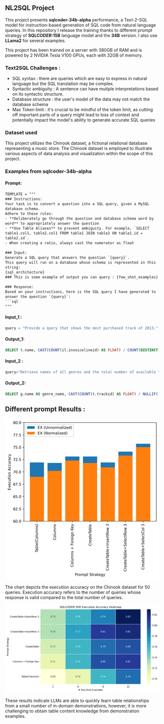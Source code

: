## NL2SQL Project

This project presents **sqlcoder-34b-alpha** performance, a Text-2-SQL model for instruction-based generation of SQL code from natural language queries. In this repository I release the training thanks to different prompt strategy of **SQLCODER:15B** language model and the **34B** version. I also use **LLama2** for several examples.

This project has been trained on a server with 380GB of RAM and is powered by 2 NVIDIA Tesla V100 GPUs, each with 32GB of memory.

### Text2SQL Challenges :
* SQL syntax : there are queries which are easy to express in natural language but the SQL translation may be complex.
* Syntactic ambiguity : A sentence can have mutiple interpretations based on its syntactic structure.
* Database structure : the user's model of the data may not match the database schema
* Max Token limit : it's crucial to be mindful of the token limit, as cutting off important parts of a query might lead to loss of context and potentially impact the model's ability to generate accurate SQL queries 


### Dataset used 

This project utilizes the Chinook dataset, a fictional relational database representing a music store. The Chinook dataset is employed to illustrate various aspects of data analysis and visualization within the scope of this project.

### Examples from sqlcoder-34b-alpha

#### Prompt:

```
TEMPLATE = """ 
### Instructions:
Your task is to convert a question into a SQL query, given a MySQL database schema.
Adhere to these rules:
- **Deliberately go through the question and database schema word by word** to appropriately answer the question
- **Use Table Aliases** to prevent ambiguity. For example, `SELECT table1.col1, table2.col1 FROM table1 JOIN table2 ON table1.id = table2.id`.
- When creating a ratio, always cast the numerator as float

### Input:
Generate a SQL query that answers the question `{query}`.
This query will run on a database whose schema is represented in this string:
{sql_architecture}
### This is some example of output you can query : {few_shot_examples}

### Response:
Based on your instructions, here is the SQL query I have generated to answer the question `{query}`:
```sql
"""
```


#### Input_1 :

```python
query = "Provide a query that shows the most purchased track of 2013."
```

#### Output_1:

```sql
SELECT t.name, CAST(COUNT(il.invoicelineid) AS FLOAT) / COUNT(DISTINCT c.customerid) AS purchase_ratio FROM track AS t JOIN invoiceline AS il ON t.trackid = il.trackid JOIN invoice AS i ON il.invoiceid = i.invoiceid JOIN customer AS c ON i.customerid = c.customerid WHERE YEAR(i.invoicedate) = 2013 GROUP BY t.name ORDER BY purchase_ratio DESC LIMIT 1;
```

#### Input_2 :

```python
query="Retrieve names of all genres and the total number of available tracks for each genre."
```

#### Output_2:

```sql
SELECT g.name AS genre_name, CAST(COUNT(t.trackid) AS FLOAT) / NULLIF((SELECT COUNT(trackid) FROM track), 0) AS track_ratio FROM genre AS g JOIN track AS t ON g.genreid = t.genreid GROUP BY g.name ORDER BY track_ratio DESC NULLS LAST;
```

## Different prompt Results : 

![My Image](figures/ex_accuracy.png)

The chart depicts the execution accuracy on the Chinook dataset for 50 queries. Execution accuracy refers to the number of queries whose response is valid compared to the total number of queries.






![My Image](figures/ex_accuracy_heatmap.png)

These results indicate LLMs are able to quickly learn table relationships from a small number of in-domain demonstrations, however, it is more challenging to obtain table content knowledge from demonstration examples.


